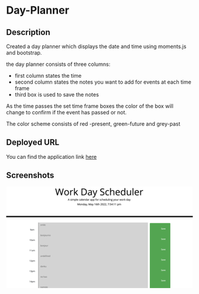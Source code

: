 # Day-Planner

## Description

Created a day planner which displays the date and time using moments.js and bootstrap.

the day planner consists of three columns:

- first column states the time
- second column states the notes you want to add for events at each time frame
- third box is used to save the notes

As the time passes the set time frame boxes the color of the box will change to confirm if the event has passed or not.

The color scheme consists of red -present, green-future and grey-past

## Deployed URL

You can find the application link [here](https://saleha22.github.io/Day-Planner/)

## Screenshots

![application screenshot](./assets/images/image1.png)
